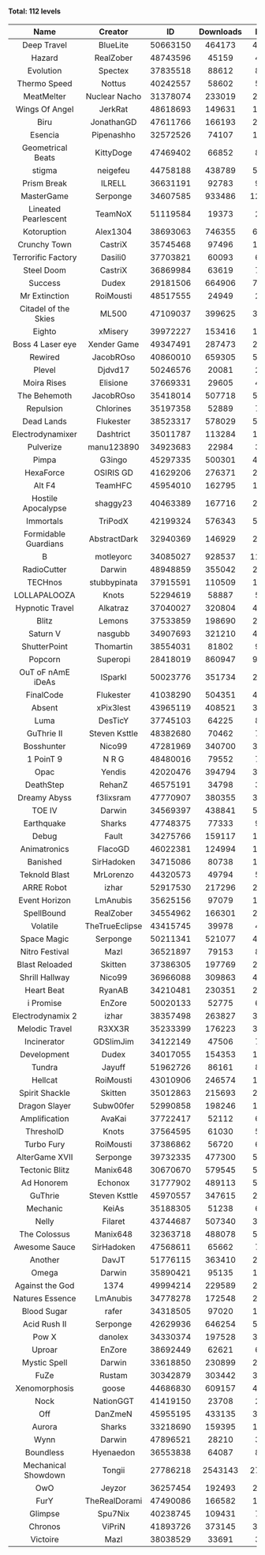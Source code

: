 #### Total: 112 levels

| Name | Creator | ID | Downloads | Likes |
|:---:|:---:|:---:|:---:|:---:|
| Deep Travel | BlueLite | 50663150 | 464173 | 41659
| Hazard | RealZober | 48743596 | 45159 | 4965
| Evolution | Spectex | 37835518 | 88612 | 8925
| Thermo Speed | Nottus | 40242557 | 58602 | 5458
| MeatMelter | Nuclear Nacho | 31378074 | 233019 | 24760
| Wings Of Angel | JerkRat | 48618693 | 149631 | 16033
| Biru | JonathanGD | 47611766 | 166193 | 25267
| Esencia | Pipenashho | 32572526 | 74107 | 10825
| Geometrical Beats | KittyDoge | 47469402 | 66852 | 8963
| stigma | neigefeu | 44758188 | 438789 | 50835
| Prism Break | ILRELL | 36631191 | 92783 | 9818
| MasterGame | Serponge | 34607585 | 933486 | 122916
| Lineated Pearlescent | TeamNoX | 51119584 | 19373 | 2503
| Kotoruption | Alex1304 | 38693063 | 746355 | 66680
| Crunchy Town | CastriX | 35745468 | 97496 | 13582
| Terrorific Factory | Dasili0 | 37703821 | 60093 | 6182
| Steel Doom | CastriX | 36869984 | 63619 | 7808
| Success | Dudex | 29181506 | 664906 | 76285
| Mr Extinction | RoiMousti | 48517555 | 24949 | 2896
| Citadel of the Skies | ML500 | 47109037 | 399625 | 31713
| Eighto | xMisery | 39972227 | 153416 | 13544
| Boss 4 Laser eye | Xender Game | 49347491 | 287473 | 25553
| Rewired | JacobROso | 40860010 | 659305 | 50527
| Plevel | Djdvd17 | 50246576 | 20081 | 2498
| Moira Rises | Elisione | 37669331 | 29605 | 4499
| The Behemoth | JacobROso | 35418014 | 507718 | 59885
| Repulsion | Chlorines | 35197358 | 52889 | 7054
| Dead Lands | Flukester | 38523317 | 578029 | 59110
| Electrodynamixer | Dashtrict | 35011787 | 113284 | 16312
| Pulverize | manu123890 | 34923683 | 22984 | 3659
| Pimpa | G3ingo | 45297335 | 500301 | 41660
| HexaForce | OSIRIS GD | 41629206 | 276371 | 21797
| Alt F4 | TeamHFC | 45954010 | 162795 | 13599
| Hostile Apocalypse | shaggy23 | 40463389 | 167716 | 25263
| Immortals | TriPodX | 42199324 | 576343 | 50863
| Formidable Guardians | AbstractDark | 32940369 | 146929 | 21340
| B | motleyorc | 34085027 | 928537 | 116847
| RadioCutter | Darwin | 48948859 | 355042 | 25224
| TECHnos | stubbypinata | 37915591 | 110509 | 12806
| LOLLAPALOOZA | Knots | 52294619 | 58887 | 5660
| Hypnotic Travel | Alkatraz | 37040027 | 320804 | 45501
| Blitz | Lemons | 37533859 | 198690 | 24246
| Saturn V | nasgubb | 34907693 | 321210 | 40259
| ShutterPoint | Thomartin | 38554031 | 81802 | 9404
| Popcorn | Superopi | 28418019 | 860947 | 96871
| OuT oF nAmE iDeAs | ISparkI | 50023776 | 351734 | 27503
| FinalCode | Flukester | 41038290 | 504351 | 49958
| Absent | xPix3lest | 43965119 | 408521 | 31597
| Luma | DesTicY | 37745103 | 64225 | 8156
| GuThrie II | Steven Ksttle | 48382680 | 70462 | 7277
| Bosshunter | Nico99 | 47281969 | 340700 | 31157
| 1 PoinT 9 | N R G | 48480016 | 79552 | 7897
| Opac | Yendis | 42020476 | 394794 | 38938
| DeathStep | RehanZ | 46575191 | 34798 | 3952
| Dreamy Abyss | f3lixsram | 47770907 | 380355 | 30126
| TOE IV | Darwin | 34569397 | 438841 | 52661
| Earthquake  | Sharks | 47748375 | 77333 | 9449
| Debug | Fault | 34275766 | 159117 | 19782
| Animatronics | FlacoGD | 46022381 | 124994 | 12966
| Banished | SirHadoken | 34715086 | 80738 | 10309
| Teknold Blast | MrLorenzo | 44320573 | 49794 | 5002
| ARRE Robot | izhar | 52917530 | 217296 | 22021
| Event Horizon | LmAnubis | 35625156 | 97079 | 11935
| SpellBound | RealZober | 34554962 | 166301 | 22517
| Volatile | TheTrueEclipse | 43415745 | 39978 | 4078
| Space Magic | Serponge | 50211341 | 521077 | 44034
| Nitro Festival | Mazl | 36521897 | 79153 | 8436
| Blast Reloaded | Skitten | 37386305 | 197769 | 21705
| Shrill Hallway | Nico99 | 36966088 | 309863 | 41851
| Heart Beat | RyanAB | 34210481 | 230351 | 28672
| i Promise | EnZore | 50020133 | 52775 | 6205
| Electrodynamix 2 | izhar | 38357498 | 263827 | 32207
| Melodic Travel | R3XX3R | 35233399 | 176223 | 30258
| Incinerator | GDSlimJim | 34122149 | 47506 | 7205
| Development | Dudex | 34017055 | 154353 | 17735
| Tundra | Jayuff | 51962726 | 86161 | 8635
| Hellcat | RoiMousti | 43010906 | 246574 | 17868
| Spirit Shackle | Skitten | 35012863 | 215693 | 28944
| Dragon Slayer | Subw00fer | 52990858 | 198246 | 16012
| Amplification | AvaKai | 37722417 | 52112 | 6366
| ThresholD | Knots | 37564595 | 61030 | 5340
| Turbo Fury | RoiMousti | 37386862 | 56720 | 6624
| AlterGame XVII | Serponge | 39732335 | 477300 | 50928
| Tectonic Blitz | Manix648 | 30670670 | 579545 | 59358
| Ad Honorem | Echonox | 31777902 | 489113 | 50244
| GuThrie | Steven Ksttle | 45970557 | 347615 | 26425
| Mechanic | KeiAs | 35188305 | 51238 | 6406
| Nelly | Filaret | 43744687 | 507340 | 35604
| The Colossus | Manix648 | 32363718 | 488078 | 52191
| Awesome Sauce | SirHadoken | 47568611 | 65662 | 7619
| Another | DavJT | 51776115 | 363410 | 27534
| Omega | Darwin | 35890421 | 95135 | 11927
| Against the God | 1374 | 49994214 | 229589 | 23034
| Natures Essence | LmAnubis | 34778278 | 172548 | 22625
| Blood Sugar | rafer | 34318505 | 97020 | 12576
| Acid Rush II | Serponge | 42629936 | 646254 | 54407
| Pow X | danolex | 34330374 | 197528 | 30350
| Uproar | EnZore | 38692449 | 62621 | 6067
| Mystic Spell | Darwin | 33618850 | 230899 | 26211
| FuZe | Rustam | 30342879 | 303442 | 30716
| Xenomorphosis | goose | 44686830 | 609157 | 44825
| Nock | NationGGT | 41419150 | 23708 | 2908
| Off | DanZmeN | 45955195 | 433135 | 37401
| Aurora | Sharks | 33218690 | 159395 | 16829
| Wynn | Darwin | 47896521 | 28210 | 3557
| Boundless | Hyenaedon | 36553838 | 64087 | 8093
| Mechanical Showdown | Tongii | 27786218 | 2543143 | 273193
| OwO | Jeyzor | 36257454 | 192493 | 20736
| FurY | TheRealDorami | 47490086 | 166582 | 17978
| Glimpse | Spu7Nix | 40238745 | 109431 | 7591
| Chronos | ViPriN | 41893726 | 373145 | 33861
| Victoire | Mazl | 38038529 | 33691 | 3658
